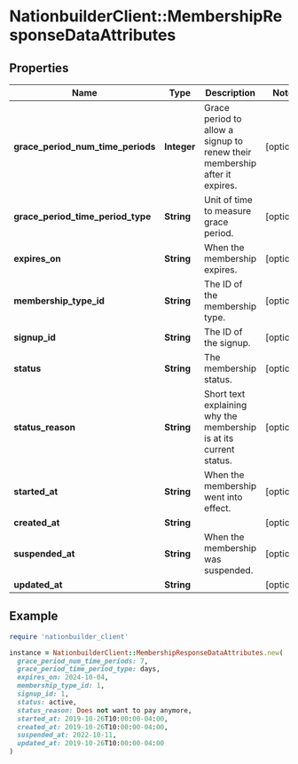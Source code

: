 # NationbuilderClient::MembershipResponseDataAttributes

## Properties

| Name | Type | Description | Notes |
| ---- | ---- | ----------- | ----- |
| **grace_period_num_time_periods** | **Integer** | Grace period to allow a signup to renew their membership after it expires. | [optional] |
| **grace_period_time_period_type** | **String** | Unit of time to measure grace period. | [optional] |
| **expires_on** | **String** | When the membership expires. | [optional] |
| **membership_type_id** | **String** | The ID of the membership type. | [optional] |
| **signup_id** | **String** | The ID of the signup. | [optional] |
| **status** | **String** | The membership status. | [optional] |
| **status_reason** | **String** | Short text explaining why the membership is at its current status. | [optional] |
| **started_at** | **String** | When the membership went into effect. | [optional] |
| **created_at** | **String** |  | [optional] |
| **suspended_at** | **String** | When the membership was suspended. | [optional] |
| **updated_at** | **String** |  | [optional] |

## Example

```ruby
require 'nationbuilder_client'

instance = NationbuilderClient::MembershipResponseDataAttributes.new(
  grace_period_num_time_periods: 7,
  grace_period_time_period_type: days,
  expires_on: 2024-10-04,
  membership_type_id: 1,
  signup_id: 1,
  status: active,
  status_reason: Does not want to pay anymore,
  started_at: 2019-10-26T10:00:00-04:00,
  created_at: 2019-10-26T10:00:00-04:00,
  suspended_at: 2022-10-11,
  updated_at: 2019-10-26T10:00:00-04:00
)
```

